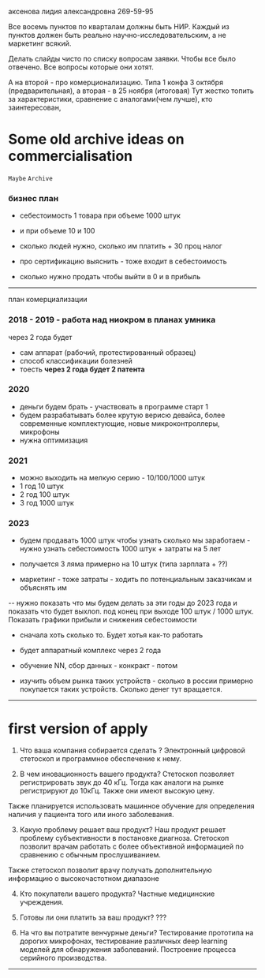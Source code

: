 аксенова лидия александровна 
269-59-95

Все восемь пунктов по кварталам должны быть НИР.
Каждый из пунктов должен быть реально научно-исследовательским, а не маркетинг всякий.

Делать слайды чисто по списку вопросам заявки. Чтобы все было отвечено. Все вопросы которые они хотят.

А на второй - про комерционализацию. Типа 1 конфа 3 октября (предварительная), а вторая - в 25 ноября (итоговая)
Тут жестко топить за характеристики, сравнение с аналогами(чем лучше), кто заинтересован,

# Some old archive ideas on commercialisation
`Maybe` `Archive`

### бизнес план
- себестоимость 1 товара при объеме 1000 штук
- и при объеме 10 и 100


- сколько людей нужно, сколько им платить + 30 проц налог
- про сертификацию выяснить - тоже входит в себестоимость
- сколько нужно продать чтобы выйти в 0 и в прибыль

---

план комерциализации

### 2018 - 2019 - работа над ниокром в планах умника
через 2 года будет
- сам аппарат (рабочий, протестированный образец)
- способ классификации болезней
- тоесть **через 2 года будет 2 патента**

### 2020
- деньги будем брать - участвовать в программе старт 1
- будем разрабатывать более крутую верисю девайса, более современные комплектующие, новые микроконтроллеры, микрофоны
- нужна оптимизация 

### 2021
- можно выходить на мелкую серию - 10/100/1000 штук
- 1 год 10 штук
- 2 год 100 штук
- 3 год 1000 штук

### 2023
- будем продавать 1000 штук 
чтобы узнать сколько мы заработаем - нужно узнать себестоимость 1000 штук + затраты на 5 лет

- получается 3 ляма примерно на 10 штук (типа зарплата + ??)

- маркетинг - тоже затраты - ходить по потенциальным заказчикам и объяснять им

-- нужно показать что мы будем делать за эти годы до 2023 года и показать что будет выхлоп. под конец при выходе 100 штук / 1000 штук. Показать графики прибыли и снижения себестоимости


- сначала хоть сколько то. Будет хотья как-то работать
- будет аппаратный комплекс через 2 года 

- обучение NN, сбор данных - конкракт - потом

- изучить объем рынка таких устройств - сколько в россии примерно покупается таких устройств. Сколько денег тут вращается.


---

# first version of apply

1. Что ваша компания собирается сделать ?
Электронный цифровой стетоскоп и программное обеспечение к нему.

2. В чем иновационность вашего продукта?
Стетоскоп позволяет регистрировать звук до 40 кГц. Тогда как аналоги на рынке регистрируют до 10кГц. Также они имеют высокую цену. 

Также планируется использовать машинное обучение для определения наличия у пациента того или иного заболевания. 

3. Какую проблему решает ваш продукт?
Наш продукт решает проблему субъективности в постановке диагноза. Стетоскоп позволит врачам работать с более объективной информацией по сравнению с обычным прослушиванием.

Также стетоскоп позволит врачу получать дополнительную информацию о высокочастотном диапазоне 


4. Кто покупатели вашего продукта?
Частные медицинские учреждения.

5. Готовы ли они платить за ваш продукт?
???

6. На что вы потратите венчурные деньги?
Тестирование прототипа на дорогих микрофонах, тестирование различных deep learning моделей для обнаружения заболеваний. Построение процесса серийного производства.

---
